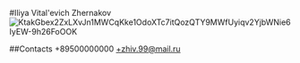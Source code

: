 #Iliya Vital'evich Zhernakov
![KtakGbex2ZxLXvJn1MWCqKke1OdoXTc7itQozQTY9MWfUyiqv2YjbWNie6IyEW-9h26FoOOK](https://user-images.githubusercontent.com/119878431/206095771-3d8f3d9e-a7e4-447a-b9de-4f534be6d23e.jpg)

##Contacts 
+89500000000
+zhiv.99@mail.ru
